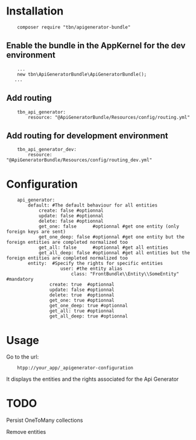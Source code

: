 

# Installation

		composer require "tbn/apigenerator-bundle"

## Enable the bundle in the AppKernel for the dev environment

		...
		new tbn\ApiGeneratorBundle\ApiGeneratorBundle();
       ...

## Add routing

		tbn_api_generator:
		    resource: "@ApiGeneratorBundle/Resources/config/routing.yml"

## Add routing for development environment

		tbn_api_generator_dev:
		    resource: "@ApiGeneratorBundle/Resources/config/routing_dev.yml"

# Configuration

		api_generator:
		    default: #The default behaviour for all entities
		        create: false #optionnal
		        update: false #optionnal
		        delete: false #optionnal
		        get_one: false      #optionnal #get one entity (only foreign keys are sent)
		        get_one_deep: false #optionnal #get one entity but the foreign entities are completed normalized too
		        get_all: false      #optionnal #get all entities
		        get_all_deep: false #optionnal #get all entities but the foreign entities are completed normalized too
		    entity:  #Specify the rights for specific entities
                        user: #the entity alias
                            class: "FrontBundle\\Entity\\SomeEntity" #mandatory
		            create: true  #optionnal
		            update: false #optionnal
		            delete: true  #optionnal
		            get_one: true #optionnal
		            get_one_deep: true #optionnal
		            get_all: true #optionnal
		            get_all_deep: true #optionnal

# Usage

Go to the url:

		htpp://your_app/_apigenerator-configuration

It displays the entities and the rights associated for the Api Generator


# TODO

Persist OneToMany collections

Remove entities

